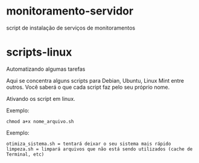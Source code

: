 # monitoramento-servidor
 script de instalação de serviços de monitoramentos

# scripts-linux

Automatizando algumas tarefas

Aqui se concentra alguns scripts para Debian, Ubuntu, Linux Mint entre outros. 
Você saberá o que cada script faz pelo seu próprio nome.

Ativando os script em linux.

Exemplo:

    chmod a+x nome_arquivo.sh

Exemplo:

    otimiza_sistema.sh = tentará deixar o seu sistema mais rápido
    limpeza.sh = limpará arquivos que não está sendo utilizados (cache de Terminal, etc)
